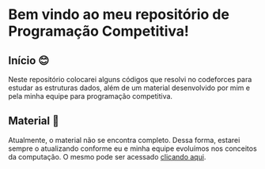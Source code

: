 # Bem vindo ao meu repositório de Programação Competitiva!

## Início :blush:
Neste repositório colocarei alguns códigos que resolvi no codeforces para estudar as estruturas dados, além de um material desenvolvido por mim e pela minha equipe para programação competitiva.

## Material :closed_book:
Atualmente, o material não se encontra completo. Dessa forma, estarei sempre o atualizando conforme eu e minha equipe evoluímos nos conceitos da computação. O mesmo pode ser acessado [clicando aqui](https://github.com/marcosp70/Programa-o-Competitiva/blob/main/Guia%20Geral%20-%20Programa%C3%A7%C3%A3o%20Competitiva.pdf).
